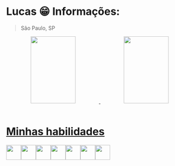 # Lucas 😁 Informações:
  > São Paulo, SP

<div align="center">
  <a href="https://github.com/Atropina">
      <img height="180em" style="border-radius: 0" width="49%" src="https://github-readme-stats.vercel.app/api?username=Atropina&show_icons=true&theme=omni&include_all_commits=true&count_private=true"/>
  <img height="180em" width="49%" src="https://github-readme-stats.vercel.app/api/top-langs/?username=Atropina&layout=compact&langs_count=7&theme=omni"/>
</div><br>

  # Minhas habilidades
  <div style="display: flex; justify-content: flex-start">
  <img height="40px" src="https://cdn.jsdelivr.net/gh/devicons/devicon/icons/javascript/javascript-original.svg" />
  <img height="40px" src="https://cdn.jsdelivr.net/gh/devicons/devicon/icons/vuejs/vuejs-original.svg" />
  <img height="40px" src="https://cdn.jsdelivr.net/gh/devicons/devicon/icons/nodejs/nodejs-original.svg" />
  <img height="40px" src="https://cdn.jsdelivr.net/gh/devicons/devicon/icons/html5/html5-original.svg" />
  <img height="40px" src="https://cdn.jsdelivr.net/gh/devicons/devicon/icons/css3/css3-original.svg" />
  <img height="40px" src="https://cdn.jsdelivr.net/gh/devicons/devicon/icons/bootstrap/bootstrap-plain.svg" />
  <img height="40px" src="https://cdn.jsdelivr.net/gh/devicons/devicon/icons/bootstrap/bootstrap-original.svg" />
</div>
